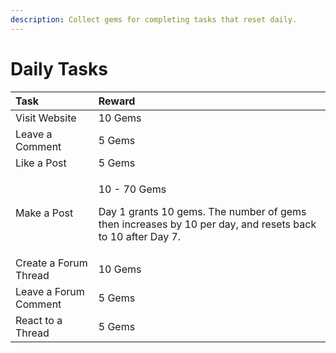 ```yaml
---
description: Collect gems for completing tasks that reset daily.
---
```


# Daily Tasks

<table>
  <thead>
    <tr>
      <th style="text-align:left">Task</th>
      <th style="text-align:left">Reward</th>
    </tr>
  </thead>
  <tbody>
    <tr>
      <td style="text-align:left">Visit Website</td>
      <td style="text-align:left">10 Gems</td>
    </tr>
    <tr>
      <td style="text-align:left">Leave a Comment</td>
      <td style="text-align:left">5 Gems</td>
    </tr>
    <tr>
      <td style="text-align:left">Like a Post</td>
      <td style="text-align:left">5 Gems</td>
    </tr>
    <tr>
      <td style="text-align:left">Make a Post</td>
      <td style="text-align:left">
        <p>10 - 70 Gems</p>
        <p></p>
        <p>Day 1 grants 10 gems. The number of gems then increases by 10 per day,
          and resets back to 10 after Day 7.</p>
      </td>
    </tr>
    <tr>
      <td style="text-align:left">Create a Forum Thread</td>
      <td style="text-align:left">10 Gems</td>
    </tr>
    <tr>
      <td style="text-align:left">Leave a Forum Comment</td>
      <td style="text-align:left">5 Gems</td>
    </tr>
    <tr>
      <td style="text-align:left">React to a Thread</td>
      <td style="text-align:left">5 Gems</td>
    </tr>
  </tbody>
</table>